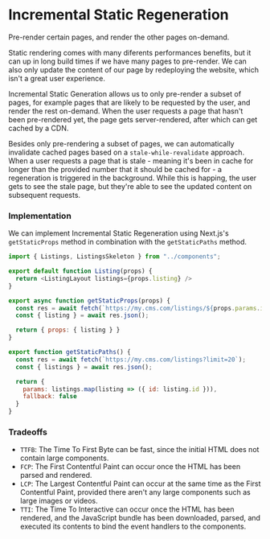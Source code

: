 # Incremental Static Regeneration

Pre-render certain pages, and render the other pages on-demand.

Static rendering comes with many diferents performances benefits, but it can up in long build times if we have many pages to pre-render. We can also
only update the content of our page by redeploying the website, which isn't a great user experience. 

Incremental Static Generation allows us to only pre-render a subset of pages, for example pages that are likely to be requested by the user, and 
render the rest on-demand. When the user requests a page that hasn't been pre-rendered yet, the page gets server-rendered, after which can get 
cached by a CDN.

Besides only pre-rendering a subset of pages, we can automatically invalidate cached pages based on a `stale-while-revalidate` approach. When a user
requests a page that is stale - meaning it's been in cache for longer than the provided number that it should be cached for - a regeneration is triggered 
in the background. While this is happing, the user gets to see the stale page, but they're able to see the updated content on subsequent requests. 

### Implementation

We can implement Incremental Static Regeneration using Next.js's `getStaticProps` method in combination with the `getStaticPaths` method.

```js
import { Listings, ListingsSkeleton } from "../components";

export default function Listing(props) {
  return <ListingLayout listings={props.listing} />
}

export async function getStaticProps(props) {
  const res = await fetch(`https://my.cms.com/listings/${props.params.id}`);
  const { listing } = await res.json();

  return { props: { listing } }
}

export function getStaticPaths() {
  const res = await fetch(`https://my.cms.com/listings?limit=20`);
  const { listings } = await res.json();

  return {
    params: listings.map(listing => ({ id: listing.id })),
    fallback: false
  }
}
```

### Tradeoffs

- `TTFB`: The Time To First Byte can be fast, since the initial HTML does not contain large components.
- `FCP`: The First Contentful Paint can occur once the HTML has been parsed and rendered.
- `LCP`: The Largest Contentful Paint can occur at the same time as the First Contentful Paint, provided there aren't any large components such as large images or videos.
- `TTI`: The Time To Interactive can occur once the HTML has been rendered, and the JavaScript bundle has been downloaded, parsed, and executed its contents to bind the event handlers to the components.
